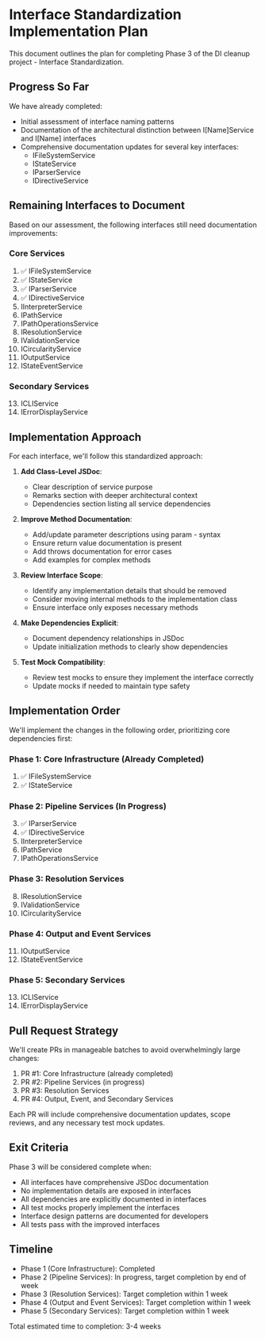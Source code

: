 # Interface Standardization Implementation Plan

This document outlines the plan for completing Phase 3 of the DI cleanup project - Interface Standardization.

## Progress So Far

We have already completed:
- Initial assessment of interface naming patterns
- Documentation of the architectural distinction between I[Name]Service and I[Name] interfaces
- Comprehensive documentation updates for several key interfaces:
  - IFileSystemService
  - IStateService
  - IParserService
  - IDirectiveService

## Remaining Interfaces to Document

Based on our assessment, the following interfaces still need documentation improvements:

### Core Services
1. ✅ IFileSystemService
2. ✅ IStateService
3. ✅ IParserService
4. ✅ IDirectiveService
5. IInterpreterService
6. IPathService
7. IPathOperationsService
8. IResolutionService
9. IValidationService
10. ICircularityService
11. IOutputService
12. IStateEventService

### Secondary Services
13. ICLIService
14. IErrorDisplayService

## Implementation Approach

For each interface, we'll follow this standardized approach:

1. **Add Class-Level JSDoc**:
   - Clear description of service purpose
   - Remarks section with deeper architectural context
   - Dependencies section listing all service dependencies

2. **Improve Method Documentation**:
   - Add/update parameter descriptions using param - syntax
   - Ensure return value documentation is present
   - Add throws documentation for error cases
   - Add examples for complex methods

3. **Review Interface Scope**:
   - Identify any implementation details that should be removed
   - Consider moving internal methods to the implementation class
   - Ensure interface only exposes necessary methods

4. **Make Dependencies Explicit**:
   - Document dependency relationships in JSDoc
   - Update initialization methods to clearly show dependencies

5. **Test Mock Compatibility**:
   - Review test mocks to ensure they implement the interface correctly
   - Update mocks if needed to maintain type safety

## Implementation Order

We'll implement the changes in the following order, prioritizing core dependencies first:

### Phase 1: Core Infrastructure (Already Completed)
1. ✅ IFileSystemService
2. ✅ IStateService

### Phase 2: Pipeline Services (In Progress)
3. ✅ IParserService
4. ✅ IDirectiveService
5. IInterpreterService
6. IPathService
7. IPathOperationsService

### Phase 3: Resolution Services
8. IResolutionService
9. IValidationService
10. ICircularityService

### Phase 4: Output and Event Services
11. IOutputService
12. IStateEventService

### Phase 5: Secondary Services
13. ICLIService
14. IErrorDisplayService

## Pull Request Strategy

We'll create PRs in manageable batches to avoid overwhelmingly large changes:

1. PR #1: Core Infrastructure (already completed)
2. PR #2: Pipeline Services (in progress)
3. PR #3: Resolution Services
4. PR #4: Output, Event, and Secondary Services

Each PR will include comprehensive documentation updates, scope reviews, and any necessary test mock updates.

## Exit Criteria

Phase 3 will be considered complete when:
- All interfaces have comprehensive JSDoc documentation
- No implementation details are exposed in interfaces
- All dependencies are explicitly documented in interfaces
- All test mocks properly implement the interfaces
- Interface design patterns are documented for developers
- All tests pass with the improved interfaces

## Timeline

- Phase 1 (Core Infrastructure): Completed
- Phase 2 (Pipeline Services): In progress, target completion by end of week
- Phase 3 (Resolution Services): Target completion within 1 week
- Phase 4 (Output and Event Services): Target completion within 1 week
- Phase 5 (Secondary Services): Target completion within 1 week

Total estimated time to completion: 3-4 weeks 